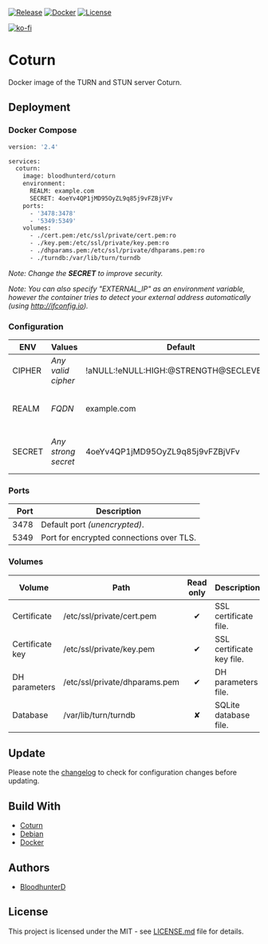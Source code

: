[![Release](https://img.shields.io/github/v/release/bloodhunterd/coturn?include_prereleases&style=for-the-badge)](https://github.com/bloodhunterd/coturn/releases)
[![Docker](https://img.shields.io/github/workflow/status/bloodhunterd/coturn/Docker?style=for-the-badge&label=Docker%20Build)](https://github.com/bloodhunterd/coturn/actions?query=workflow%3ADocker)
[![License](https://img.shields.io/github/license/bloodhunterd/coturn?style=for-the-badge)](https://github.com/bloodhunterd/coturn/blob/master/LICENSE)

[![ko-fi](https://www.ko-fi.com/img/githubbutton_sm.svg)](https://ko-fi.com/P5P51U5SZ)

# Coturn

Docker image of the TURN and STUN server Coturn.

## Deployment

### Docker Compose

~~~dockerfile
version: '2.4'

services:
  coturn:
    image: bloodhunterd/coturn
    environment:
      REALM: example.com
      SECRET: 4oeYv4QP1jMD95OyZL9q85j9vFZBjVFv
    ports:
      - '3478:3478'
      - '5349:5349'
    volumes:
      - ./cert.pem:/etc/ssl/private/cert.pem:ro
      - ./key.pem:/etc/ssl/private/key.pem:ro
      - ./dhparams.pem:/etc/ssl/private/dhparams.pem:ro
      - ./turndb:/var/lib/turn/turndb
~~~

*Note: Change the **SECRET** to improve security.*

*Note: You can also specify "EXTERNAL_IP" as an environment variable, however the container tries to detect your external address automatically (using http://ifconfig.io).*

### Configuration

| ENV | Values | Default | Description
| --- | ------- | ------- | -----------
| CIPHER | *Any valid cipher* | !aNULL:!eNULL:HIGH:@STRENGTH@SECLEVEL=3 | Encryption cipher methods.
| REALM | *FQDN* | example.com | Domain to handle connections for.
| SECRET | *Any strong secret* | 4oeYv4QP1jMD95OyZL9q85j9vFZBjVFv | Secret to prevent unauthorized connection.

### Ports

| Port | Description
| ---: | -----------
| 3478 | Default port *(unencrypted)*.
| 5349 | Port for encrypted connections over TLS.

### Volumes

| Volume | Path | Read only | Description
| ------ | ---- | :-------: | -----------
| Certificate | /etc/ssl/private/cert.pem | &#10004; | SSL certificate file.
| Certificate key | /etc/ssl/private/key.pem | &#10004; | SSL certificate key file.
| DH parameters | /etc/ssl/private/dhparams.pem | &#10004; | DH parameters file.
| Database | /var/lib/turn/turndb | &#10008; | SQLite database file.

## Update

Please note the [changelog](https://github.com/bloodhunterd/coturn/blob/master/CHANGELOG.md) to check for configuration changes before updating.

## Build With

* [Coturn](https://github.com/coturn/coturn)
* [Debian](https://www.debian.org/)
* [Docker](https://www.docker.com/)

## Authors

* [BloodhunterD](https://github.com/bloodhunterd)

## License

This project is licensed under the MIT - see [LICENSE.md](https://github.com/bloodhunterd/coturn/blob/master/LICENSE) file for details.
